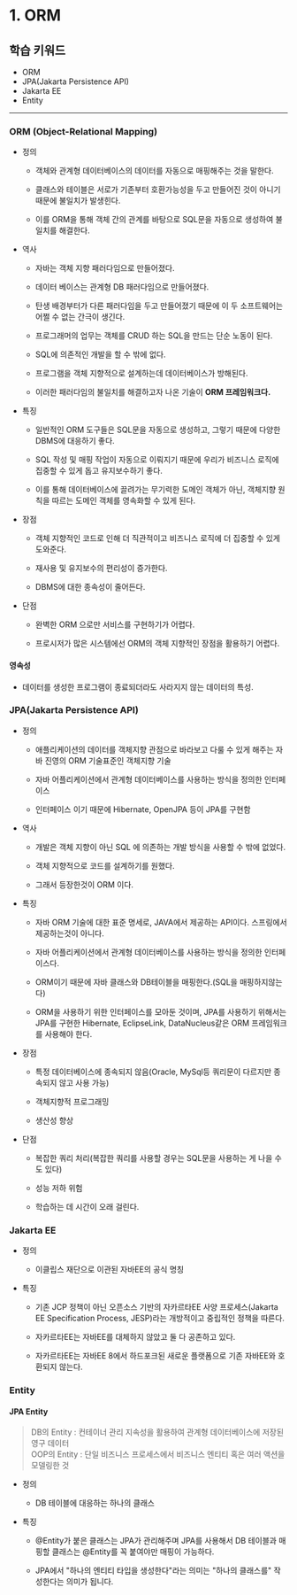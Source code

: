 # 1. ORM

## 학습 키워드

- ORM
- JPA(Jakarta Persistence API)
- Jakarta EE
- Entity

***

### ORM (Object-Relational Mapping)

- 정의

  - 객체와 관계형 데이터베이스의 데이터를 자동으로 매핑해주는 것을 말한다.

  - 클래스와 테이블은 서로가 기존부터 호환가능성을 두고 만들어진 것이 아니기 때문에 불일치가 발생힌다.

  - 이를 ORM을 통해 객체 간의 관계를 바탕으로 SQL문을 자동으로 생성하여 불일치를 해결한다.

- 역사

  - 자바는 객체 지향 패러다임으로 만들어졌다.

  - 데이터 베이스는 관계형 DB 패러다임으로 만들어졌다.

  - 탄생 배경부터가 다른 패러다임을 두고 만들어졌기 때문에 이 두 소프트웨어는 어쩔 수 없는 간극이 생긴다.

  - 프로그래머의 업무는 객체를 CRUD 하는 SQL을 만드는 단순 노동이 된다.

  - SQL에 의존적인 개발을 할 수 밖에 없다.

  - 프로그램을 객체 지향적으로 설계하는데 데이터베이스가 방해된다.

  - 이러한 패러다임의 불일치를 해결하고자 나온 기술이 <strong>ORM 프레임워크다.</strong>

- 특징

  - 일반적인 ORM 도구들은 SQL문을 자동으로 생성하고, 그렇기 때문에 다양한 DBMS에 대응하기 좋다.

  - SQL 작성 및 매핑 작업이 자동으로 이뤄지기 때문에 우리가 비즈니스 로직에 집중할 수 있게 돕고 유지보수하기 좋다.

  - 이를 통해 데이터베이스에 끌려가는 무기력한 도메인 객체가 아닌, 객체지향 원칙을 따르는 도메인 객체를 영속화할 수 있게 된다.

- 장점

  - 객체 지향적인 코드로 인해 더 직관적이고 비즈니스 로직에 더 집중할 수 있게 도와준다.

  - 재사용 및 유지보수의 편리성이 증가한다.

  - DBMS에 대한 종속성이 줄어든다.

- 단점

  - 완벽한 ORM 으로만 서비스를 구현하기가 어렵다.

  - 프로시저가 많은 시스템에선 ORM의 객체 지향적인 장점을 활용하기 어렵다.

#### 영속성

- 데이터를 생성한 프로그램이 종료되더라도 사라지지 않는 데이터의 특성.

### JPA(Jakarta Persistence API)

- 정의

  - 애플리케이션의 데이터를 객체지향 관점으로 바라보고 다룰 수 있게 해주는 자바 진영의 ORM 기술표준인 객체지향 기술

  - 자바 어플리케이션에서 관계형 데이터베이스를 사용하는 방식을 정의한 인터페이스

  - 인터페이스 이기 때문에 Hibernate, OpenJPA 등이 JPA를 구현함

- 역사

  - 개발은 객체 지향이 아닌 SQL 에 의존하는 개발 방식을 사용할 수 밖에 없었다.

  - 객체 지향적으로 코드를 설계하기를 원했다.

  - 그래서 등장한것이 ORM 이다.

- 특징

  - 자바 ORM 기술에 대한 표준 명세로, JAVA에서 제공하는 API이다. 스프링에서 제공하는것이 아니다.

  - 자바 어플리케이션에서 관계형 데이터베이스를 사용하는 방식을 정의한 인터페이스다.

  - ORM이기 때문에 자바 클래스와 DB테이블을 매핑한다.(SQL을 매핑하지않는다)

  - ORM을 사용하기 위한 인터페이스를 모아둔 것이며, JPA를 사용하기 위해서는 JPA를 구현한 Hibernate, EclipseLink, DataNucleus같은 ORM 프레임워크를 사용해야 한다.

- 장점

  - 특정 데이터베이스에 종속되지 않음(Oracle, MySql등 쿼리문이 다르지만 종속되지 않고 사용 가능)

  - 객체지향적 프로그래밍

  - 생산성 향상

- 단점

  - 복잡한 쿼리 처리(복잡한 쿼리를 사용할 경우는 SQL문을 사용하는 게 나을 수도 있다)

  - 성능 저하 위험

  - 학습하는 데 시간이 오래 걸린다.

### Jakarta EE

- 정의

  - 이클립스 재단으로 이관된 자바EE의 공식 명칭

- 특징

  - 기존 JCP 정책이 아닌 오픈소스 기반의 자카르타EE 사양 프로세스(Jakarta EE Specification Process, JESP)라는 개방적이고 중립적인 정책을 따른다.

  - 자카르타EE는 자바EE를 대체하지 않았고 둘 다 공존하고 있다.

  - 자카르타EE는 자바EE 8에서 하드포크된 새로운 플랫폼으로 기존 자바EE와 호환되지 않는다.

### Entity

#### JPA Entity

> DB의 Entity : 컨테이너 관리 지속성을 활용하여 관계형 데이터베이스에 저장된 영구 데이터   
OOP의 Entity : 단일 비즈니스 프로세스에서 비즈니스 엔티티 혹은 여러 액션을 모델링한 것

- 정의

  - DB 테이블에 대응하는 하나의 클래스

- 특징

  - @Entity가 붙은 클래스는 JPA가 관리해주며 JPA를 사용해서 DB 테이블과 매핑할 클래스는 @Entity를 꼭 붙여야만 매핑이 가능하다.

  - JPA에서 "하나의 엔티티 타입을 생성한다"라는 의미는 "하나의 클래스를" 작성한다는 의미가 됩니다.
